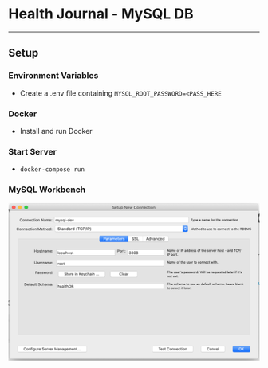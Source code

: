 # Health Journal - MySQL DB

---

## Setup

### Environment Variables

- Create a .env file containing `MYSQL_ROOT_PASSWORD=<PASS_HERE`

### Docker

- Install and run Docker

### Start Server

- `docker-compose run`

### MySQL Workbench

![MySQL Workbench Setup](./images/connection-setup.png)
